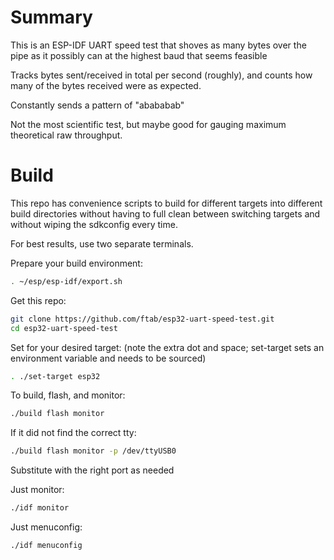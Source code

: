 # Summary

This is an ESP-IDF UART speed test that shoves as many bytes over the pipe as it possibly can at the highest baud that seems feasible

Tracks bytes sent/received in total per second (roughly), and counts how many of the bytes received were as expected.

Constantly sends a pattern of "abababab"

Not the most scientific test, but maybe good for gauging maximum theoretical raw throughput.

# Build

This repo has convenience scripts to build for different targets into different build directories without having to full clean between switching targets and without wiping the sdkconfig every time.

For best results, use two separate terminals.

Prepare your build environment:
```sh
. ~/esp/esp-idf/export.sh
```

Get this repo:

```sh
git clone https://github.com/ftab/esp32-uart-speed-test.git
cd esp32-uart-speed-test
```

Set for your desired target: (note the extra dot and space; set-target sets an environment variable and needs to be sourced)
```sh
. ./set-target esp32
```

To build, flash, and monitor:

```sh
./build flash monitor
```

If it did not find the correct tty:

```sh
./build flash monitor -p /dev/ttyUSB0
```

Substitute with the right port as needed

Just monitor:
```sh
./idf monitor
```

Just menuconfig:
```sh
./idf menuconfig
```

